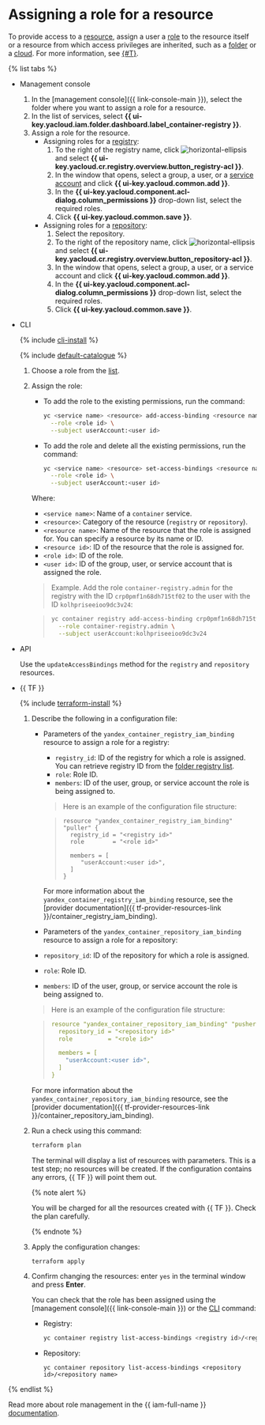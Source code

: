 # Assigning a role for a resource

To provide access to a [resource](../../../iam/concepts/access-control/resources-with-access-control.md), assign a user a [role](../../../iam/concepts/access-control/roles.md) to the resource itself or a resource from which access privileges are inherited, such as a [folder](../../../resource-manager/concepts/resources-hierarchy.md#folder) or a [cloud](../../../resource-manager/concepts/resources-hierarchy.md#cloud). For more information, see [{#T}](../../../iam/concepts/access-control/index.md).

{% list tabs %}

- Management console

  1. In the [management console]({{ link-console-main }}), select the folder where you want to assign a role for a resource.
  1. In the list of services, select **{{ ui-key.yacloud.iam.folder.dashboard.label_container-registry }}**.
  1. Assign a role for the resource.
     * Assigning roles for a [registry](../../concepts/registry.md):
       1. To the right of the registry name, click ![horizontal-ellipsis](../../../_assets/horizontal-ellipsis.svg) and select **{{ ui-key.yacloud.cr.registry.overview.button_registry-acl }}**.
       1. In the window that opens, select a group, a user, or a [service account](../../../iam/concepts/users/service-accounts.md) and click **{{ ui-key.yacloud.common.add }}**.
       1. In the **{{ ui-key.yacloud.component.acl-dialog.column_permissions }}** drop-down list, select the required roles.
       1. Click **{{ ui-key.yacloud.common.save }}**.
     * Assigning roles for a [repository](../../concepts/repository.md):
       1. Select the repository.
       1. To the right of the repository name, click ![horizontal-ellipsis](../../../_assets/horizontal-ellipsis.svg) and select **{{ ui-key.yacloud.cr.registry.overview.button_repository-acl }}**.
       1. In the window that opens, select a group, a user, or a service account and click **{{ ui-key.yacloud.common.add }}**.
       1. In the **{{ ui-key.yacloud.component.acl-dialog.column_permissions }}** drop-down list, select the required roles.
       1. Click **{{ ui-key.yacloud.common.save }}**.

- CLI

  {% include [cli-install](../../../_includes/cli-install.md) %}

  {% include [default-catalogue](../../../_includes/default-catalogue.md) %}

  1. Choose a role from the [list](../../security/index.md#service-roles).
  1. Assign the role:
     * To add the role to the existing permissions, run the command:

       
       ```bash
       yc <service name> <resource> add-access-binding <resource name>|<resource id> \
         --role <role id> \
         --subject userAccount:<user id>
       ```



     * To add the role and delete all the existing permissions, run the command:

       
       ```bash
       yc <service name> <resource> set-access-bindings <resource name>|<resource id> \
         --role <role id> \
         --subject userAccount:<user id>
       ```



     Where:
     * `<service name>`: Name of a `container` service.
     * `<resource>`: Category of the resource (`registry` or `repository`).
     * `<resource name>`: Name of the resource that the role is assigned for. You can specify a resource by its name or ID.
     * `<resource id>`: ID of the resource that the role is assigned for.
     * `<role id>`: ID of the role.
     * `<user id>`: ID of the group, user, or service account that is assigned the role.

     > Example. Add the role `container-registry.admin` for the registry with the ID `crp0pmf1n68dh715tf02` to the user with the ID `kolhpriseeioo9dc3v24`:
     >

     
     > ```bash
     > yc container registry add-access-binding crp0pmf1n68dh715tf02 \
     >   --role container-registry.admin \
     >   --subject userAccount:kolhpriseeioo9dc3v24
     > ```



- API

  Use the `updateAccessBindings` method for the `registry` and `repository` resources.

- {{ TF }}

  {% include [terraform-install](../../../_includes/terraform-install.md) %}
  1. Describe the following in a configuration file:
     * Parameters of the `yandex_container_registry_iam_binding` resource to assign a role for a registry:
       * `registry_id`: ID of the registry for which a role is assigned. You can retrieve registry ID from the [folder registry list](../registry/registry-list.md#registry-list).
       * `role`: Role ID.
       * `members`: ID of the user, group, or service account the role is being assigned to.

       > Here is an example of the configuration file structure:
       >

       
       > ```
       > resource "yandex_container_registry_iam_binding" "puller" {
       >   registry_id = "<registry id>"
       >   role        = "<role id>"
       >
       >   members = [
       >      "userAccount:<user id>",
       >   ]
       > }
       > ```



       For more information about the `yandex_container_registry_iam_binding` resource, see the [provider documentation]({{ tf-provider-resources-link }}/container_registry_iam_binding).
      * Parameters of the `yandex_container_repository_iam_binding` resource to assign a role for a repository:
       * `repository_id`: ID of the repository for which a role is assigned.
       * `role`: Role ID.
       * `members`: ID of the user, group, or service account the role is being assigned to.

       > Here is an example of the configuration file structure:
       >

       
       > ```yaml
       > resource "yandex_container_repository_iam_binding" "pusher" {
       >   repository_id = "<repository id>"
       >   role          = "<role id>"
       >
       >   members = [
       >     "userAccount:<user id>",
       >   ]
       > }
       > ```



       For more information about the `yandex_container_repository_iam_binding` resource, see the [provider documentation]({{ tf-provider-resources-link }}/container_repository_iam_binding).
  1. Run a check using this command:

     ```bash
     terraform plan
     ```

     The terminal will display a list of resources with parameters. This is a test step; no resources will be created. If the configuration contains any errors, {{ TF }} will point them out.

     {% note alert %}

     You will be charged for all the resources created with {{ TF }}. Check the plan carefully.

     {% endnote %}

  1. Apply the configuration changes:

     ```
     terraform apply
     ```

  1. Confirm changing the resources: enter `yes` in the terminal window and press **Enter**.

     You can check that the role has been assigned using the [management console]({{ link-console-main }}) or the [CLI](../../../cli/quickstart.md) command:
     * Registry:

       ```bash
       yc container registry list-access-bindings <registry id>/<registry name>
       ```

     * Repository:

       ```
       yc container repository list-access-bindings <repository id>/<repository name>
       ```

{% endlist %}

Read more about role management in the {{ iam-full-name }} [documentation](../../../iam/concepts/index.md).